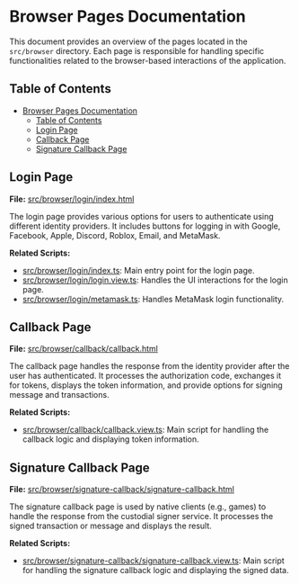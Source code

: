 # Browser Pages Documentation

This document provides an overview of the pages located in the `src/browser` directory. Each page is responsible for handling specific functionalities related to the browser-based interactions of the application.

## Table of Contents

- [Browser Pages Documentation](#browser-pages-documentation)
  - [Table of Contents](#table-of-contents)
  - [Login Page](#login-page)
  - [Callback Page](#callback-page)
  - [Signature Callback Page](#signature-callback-page)

## Login Page

**File:** [src/browser/login/index.html](../src/browser/login/index.html)

The login page provides various options for users to authenticate using different identity providers. It includes buttons for logging in with Google, Facebook, Apple, Discord, Roblox, Email, and MetaMask.

**Related Scripts:**
- [src/browser/login/index.ts](../src/browser/login/index.ts): Main entry point for the login page.
- [src/browser/login/login.view.ts](../src/browser/login/login.view.ts): Handles the UI interactions for the login page.
- [src/browser/login/metamask.ts](../src/browser/login/metamask.ts): Handles MetaMask login functionality.

## Callback Page

**File:** [src/browser/callback/callback.html](../src/browser/callback/callback.html)

The callback page handles the response from the identity provider after the user has authenticated. It processes the authorization code, exchanges it for tokens, displays the token information, and provide options for signing message and transactions.

**Related Scripts:**
- [src/browser/callback/callback.view.ts](../src/browser/callback/callback.view.ts): Main script for handling the callback logic and displaying token information.

## Signature Callback Page

**File:** [src/browser/signature-callback/signature-callback.html](../src/browser/signature-callback/signature-callback.html)

The signature callback page is used by native clients (e.g., games) to handle the response from the custodial signer service. It processes the signed transaction or message and displays the result.

**Related Scripts:**
- [src/browser/signature-callback/signature-callback.view.ts](../src/browser/signature-callback/signature-callback.view.ts): Main script for handling the signature callback logic and displaying the signed data.
